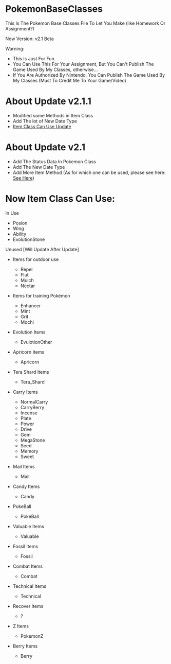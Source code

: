 # PokemonBaseClasses
This Is The Pokemon Base Classes File To Let You Make (like Homework Or Assignment?)

Now Version:
v2.1 Beta

Warning:
- This is Just For Fun.
- You Can Use This For Your Assignment, But You Can't Publish The Game Used By My Classes, otherwise...
- If You Are Authorized By Nintendo, You Can Publish The Game Used By My Classes (Must To Credit Me To Your Game/Video)


# About Update v2.1.1
- Modified some Methods in Item Class
- Add The lot of New Date Type
- [Item Class Can Use Update](https://github.com/Lalapinkbun/PokemonBaseClasses#now-item-class-can-use)

# About Update v2.1
- Add The Status Data In Pokemon Class
- Add The New Date Type
- Add More Item Method (As for which one can be used, please see here: [See Here](https://github.com/Lalapinkbun/PokemonBaseClasses#now-item-class-can-use))

# Now Item Class Can Use:

In Use
- Posion
- Wing
- Ability
- EvolutionStone

Unused [Will Update After Update]
- Items for outdoor use
  - Repel
  - Flut
  - Mulch
  - Nectar

- Items for training Pokémon
  - Enhancer
  - Mint
  - Grit
  - Mochi

- Evolution Items
  - EvulotionOther

- Apricorn Items
  - Apricorn

- Tera Shard Items
  - Tera_Shard

- Carry Items
  - NormalCarry
  - CarryBerry
  - Incense
  - Plate
  - Power
  - Drive
  - Gem
  - MegaStone
  - Seed
  - Memory
  - Sweet

- Mail Items
  - Mail

- Candy Items
  - Candy

- PokeBall
  - PokeBall

- Valuable Items
  - Valuable

- Fossil Items
  - Fossil

- Combat Items
  - Combat

- Technical Items
  - Technical

- Recover Items
  - ?

- Z Items
  - PokemonZ

- Berry Items
  - Berry
